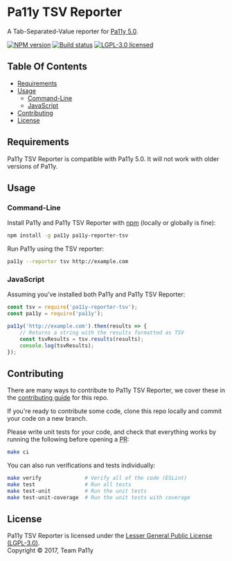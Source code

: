 
# Pa11y TSV Reporter

A Tab-Separated-Value reporter for [Pa11y 5.0](https://github.com/pa11y/pa11y).

[![NPM version][shield-npm]][info-npm]
[![Build status][shield-build]][info-build]
[![LGPL-3.0 licensed][shield-license]][info-license]


## Table Of Contents

- [Requirements](#requirements)
- [Usage](#usage)
  - [Command-Line](#command-line)
  - [JavaScript](#javascript)
- [Contributing](#contributing)
- [License](#license)


## Requirements

Pa11y TSV Reporter is compatible with Pa11y 5.0. It will not work with older versions of Pa11y.


## Usage

### Command-Line

Install Pa11y and Pa11y TSV Reporter with [npm](https://www.npmjs.com/) (locally or globally is fine):

```sh
npm install -g pa11y pa11y-reporter-tsv
```

Run Pa11y using the TSV reporter:

```sh
pa11y --reporter tsv http://example.com
```

### JavaScript

Assuming you've installed both Pa11y and Pa11y TSV Reporter:

```js
const tsv = require('pa11y-reporter-tsv');
const pa11y = require('pa11y');

pa11y('http://example.com').then(results => {
    // Returns a string with the results formatted as TSV
    const tsvResults = tsv.results(results);
    console.log(tsvResults);
});
```


## Contributing

There are many ways to contribute to Pa11y TSV Reporter, we cover these in the [contributing guide](CONTRIBUTING.md) for this repo.

If you're ready to contribute some code, clone this repo locally and commit your code on a new branch.

Please write unit tests for your code, and check that everything works by running the following before opening a <abbr title="pull request">PR</abbr>:

```sh
make ci
```

You can also run verifications and tests individually:

```sh
make verify              # Verify all of the code (ESLint)
make test                # Run all tests
make test-unit           # Run the unit tests
make test-unit-coverage  # Run the unit tests with coverage
```


## License

Pa11y TSV Reporter is licensed under the [Lesser General Public License (LGPL-3.0)][info-license].<br/>
Copyright &copy; 2017, Team Pa11y


[info-license]: LICENSE
[info-npm]: https://www.npmjs.com/package/pa11y
[info-build]: https://travis-ci.org/pa11y/pa11y
[shield-license]: https://img.shields.io/badge/license-LGPL%203.0-blue.svg
[shield-npm]: https://img.shields.io/npm/v/pa11y-reporter-tsv.svg
[shield-build]: https://img.shields.io/travis/pa11y/pa11y-reporter-tsv/master.svg
